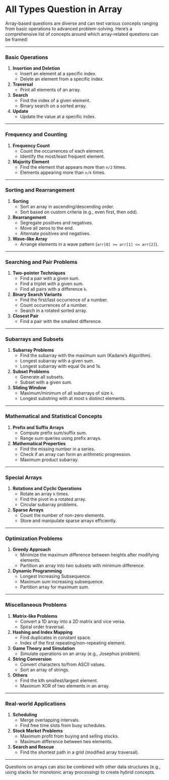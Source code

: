 # All Types Question in Array

Array-based questions are diverse and can test various concepts ranging from basic operations to advanced problem-solving. Here’s a comprehensive list of concepts around which array-related questions can be framed:

---

### **Basic Operations**

1. **Insertion and Deletion**
    - Insert an element at a specific index.
    - Delete an element from a specific index.
2. **Traversal**
    - Print all elements of an array.
3. **Search**
    - Find the index of a given element.
    - Binary search on a sorted array.
4. **Update**
    - Update the value at a specific index.

---

### **Frequency and Counting**

1. **Frequency Count**
    - Count the occurrences of each element.
    - Identify the most/least frequent element.
2. **Majority Element**
    - Find the element that appears more than `n/2` times.
    - Elements appearing more than `n/k` times.

---

### **Sorting and Rearrangement**

1. **Sorting**
    - Sort an array in ascending/descending order.
    - Sort based on custom criteria (e.g., even first, then odd).
2. **Rearrangement**
    - Segregate positives and negatives.
    - Move all zeros to the end.
    - Alternate positives and negatives.
3. **Wave-like Array**
    - Arrange elements in a wave pattern (`arr[0] >= arr[1] <= arr[2]`).

---

### **Searching and Pair Problems**

1. **Two-pointer Techniques**
    - Find a pair with a given sum.
    - Find a triplet with a given sum.
    - Find all pairs with a difference `k`.
2. **Binary Search Variants**
    - Find the first/last occurrence of a number.
    - Count occurrences of a number.
    - Search in a rotated sorted array.
3. **Closest Pair**
    - Find a pair with the smallest difference.

---

### **Subarrays and Subsets**

1. **Subarray Problems**
    - Find the subarray with the maximum sum (Kadane’s Algorithm).
    - Longest subarray with a given sum.
    - Longest subarray with equal 0s and 1s.
2. **Subset Problems**
    - Generate all subsets.
    - Subset with a given sum.
3. **Sliding Window**
    - Maximum/minimum of all subarrays of size `k`.
    - Longest substring with at most `k` distinct elements.

---

### **Mathematical and Statistical Concepts**

1. **Prefix and Suffix Arrays**
    - Compute prefix sum/suffix sum.
    - Range sum queries using prefix arrays.
2. **Mathematical Properties**
    - Find the missing number in a series.
    - Check if an array can form an arithmetic progression.
    - Maximum product subarray.

---

### **Special Arrays**

1. **Rotations and Cyclic Operations**
    - Rotate an array `k` times.
    - Find the pivot in a rotated array.
    - Circular subarray problems.
2. **Sparse Arrays**
    - Count the number of non-zero elements.
    - Store and manipulate sparse arrays efficiently.

---

### **Optimization Problems**

1. **Greedy Approach**
    - Minimize the maximum difference between heights after modifying elements.
    - Partition an array into two subsets with minimum difference.
2. **Dynamic Programming**
    - Longest Increasing Subsequence.
    - Maximum sum increasing subsequence.
    - Partition array for maximum sum.

---

### **Miscellaneous Problems**

1. **Matrix-like Problems**
    - Convert a 1D array into a 2D matrix and vice versa.
    - Spiral order traversal.
2. **Hashing and Index Mapping**
    - Find duplicates in constant space.
    - Index of the first repeating/non-repeating element.
3. **Game Theory and Simulation**
    - Simulate operations on an array (e.g., Josephus problem).
4. **String Conversion**
    - Convert characters to/from ASCII values.
    - Sort an array of strings.
5. **Others**
    - Find the kth smallest/largest element.
    - Maximum XOR of two elements in an array.

---

### **Real-world Applications**

1. **Scheduling**
    - Merge overlapping intervals.
    - Find free time slots from busy schedules.
2. **Stock Market Problems**
    - Maximum profit from buying and selling stocks.
    - Maximum difference between two elements.
3. **Search and Rescue**
    - Find the shortest path in a grid (modified array traversal).

---

Questions on arrays can also be combined with other data structures (e.g., using stacks for monotonic array processing) to create hybrid concepts.